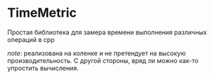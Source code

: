 # TimeMetric
Простая библиотека для замера времени выполнения различных операций в cpp

*note*: реализована на коленке и не претендует на высокую производительность. С другой стороны, вряд ли можно как-то упростить вычисления.
